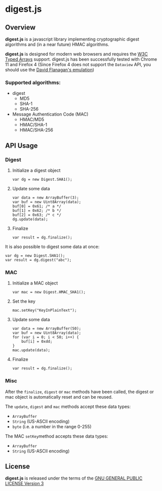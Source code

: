 digest.js
=========

Overview
--------
**digest.js** is a javascript library implementing cryptographic digest algorithms and (in a near future) HMAC algorithms.

**digest.js** is designed for modern web browsers and requires the [W3C Typed Arrays](http://www.khronos.org/registry/typedarray/specs/latest/) support. digest.js has been successfully tested with Chrome 11 and Firefox 4 (Since Firefox 4 does not support the `Dataview` API, you should use the [David Flanagan's emulation](https://github.com/davidflanagan/DataView.js))

### Supported algorithms:

+ digest
  + MD5
  + SHA-1
  + SHA-256
+ Message Authentication Code (MAC)
  + HMAC/MD5
  + HMAC/SHA-1
  + HMAC/SHA-256

API Usage
---------

### Digest

1. Initialize a digest object

    ```
    var dg = new Digest.SHA1();
    ```

2. Update some data

    ```
    var data = new ArrayBuffer(3);
    var buf = new Uint8Array(data);
    buf[0] = 0x61; /* a */
    buf[1] = 0x62; /* b */
    buf[2] = 0x63; /* c */
    dg.update(data);
    ```

3. Finalize

    ```
    var result = dg.finalize();
    ```

It is also possible to digest some data at once:

```
var dg = new Digest.SHA1();
var result = dg.digest("abc");
```

### MAC

1. Initialize a MAC object

    ```
    var mac = new Digest.HMAC_SHA1();
    ```

2. Set the key

    ```
    mac.setKey("KeyInPlainText");
    ```

3. Update some data

    ```
    var data = new ArrayBuffer(50);
    var buf = new Uint8Array(data);
    for (var i = 0; i < 50; i++) {
        buf[i] = 0xdd;
    }
    mac.update(data);
    ```

4. Finalize

    ```
    var result = dg.finalize();
    ```

### Misc

After the `finalize`, `digest` or `mac` methods have been called, the digest or mac object is automatically reset and can be reused.

The `update`, `digest` and `mac` methods accept these data types:

+ `ArrayBuffer`
+ `String` (US-ASCII encoding)
+ `byte` (i.e. a number in the range 0-255)

The MAC `setKey`method accepts these data types:

+ `ArrayBuffer`
+ `String` (US-ASCII encoding)

License
-------
**digest.js** is released under the terms of the [GNU GENERAL PUBLIC LICENSE Version 3](http://www.gnu.org/licenses/gpl.html)
